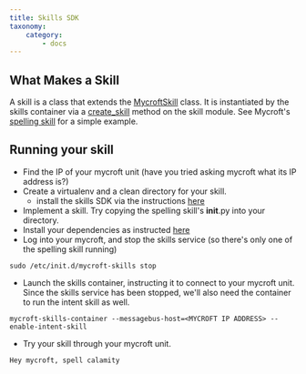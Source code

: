```yaml
---
title: Skills SDK
taxonomy:
    category:
        - docs
---
```


## What Makes a Skill
A skill is a class that extends the [MycroftSkill](https://github.com/MycroftAI/mycroft-core/blob/master/mycroft/skills/core.py#L98) class. It is instantiated by the skills container via a [create_skill](https://github.com/MycroftAI/mycroft-core/blob/master/mycroft/skills/spelling/__init__.py#L33) method on the skill module. See Mycroft's [spelling skill](https://github.com/MycroftAI/mycroft-core/blob/master/mycroft/skills/spelling/__init__.py) for a simple example.

## Running your skill
* Find the IP of your mycroft unit (have you tried asking mycroft what its IP address is?)
* Create a virtualenv and a clean directory for your skill.
  * install the skills SDK via the instructions [here](https://github.com/MycroftAI/mycroft-core/wiki/Mycroft-Skills-Framework#installing-the-skills-sdk)
* Implement a skill. Try copying the spelling skill's __init__.py into your directory.
* Install your dependencies as instructed [here](https://github.com/MycroftAI/mycroft-core/wiki/Mycroft-Skills-Framework#managing-your-dependencies)
* Log into your mycroft, and stop the skills service (so there's only one of the spelling skill running)
```
sudo /etc/init.d/mycroft-skills stop
```
* Launch the skills container, instructing it to connect to your mycroft unit. Since the skills service has been stopped, we'll also need the container to run the intent skill as well.
```
mycroft-skills-container --messagebus-host=<MYCROFT IP ADDRESS> --enable-intent-skill
```
* Try your skill through your mycroft unit.
```
Hey mycroft, spell calamity
```
